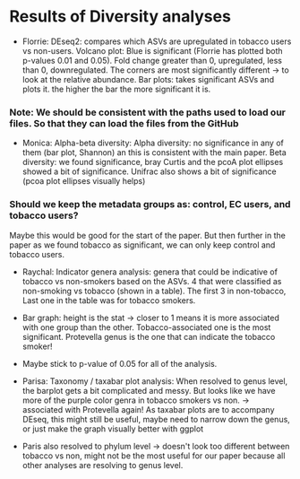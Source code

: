 # Results of Diversity analyses
- Florrie: DEseq2: compares which ASVs are upregulated in tobacco users vs non-users. 
Volcano plot: Blue is significant (Florrie has plotted both p-values 0.01 and 0.05). Fold change greater than 0, upregulated, less than 0, downregulated. The corners are most significantly different -> to look at the relative abundance.
Bar plots: takes significant ASVs and plots it. the higher the bar the more significant it is.
### Note: We should be consistent with the paths used to load our files. So that they can load the files from the GitHub 

- Monica: Alpha-beta diversity: Alpha diversity: no significance in any of them (bar plot, Shannon) an this is consistent with the main paper. Beta diversity: we found significance, bray Curtis and the pcoA plot ellipses showed a bit of significance. Unifrac also shows a bit of significance (pcoa plot ellipses visually helps)
### Should we keep the metadata groups as: control, EC users, and tobacco users? 
Maybe this would be good for the start of the paper. But then further in the paper as we found tobacco as significant, we can only keep control and tobacco users.

- Raychal: Indicator genera analysis: genera that could be indicative of tobacco vs non-smokers based on the ASVs. 4 that were classified as non-smoking vs tobacco (shown in a table). The first 3 in non-tobacco,  Last one in the table was for tobacco smokers.
- Bar graph: height is the stat -> closer to 1 means it is more associated with one group than the other. Tobacco-associated one is the most significant. Protevella genus is the one that can indicate the tobacco smoker!
-  Maybe stick to p-value of 0.05 for all of the analysis.

-  Parisa: Taxonomy / taxabar plot analysis: When resolved to genus level, the barplot gets a bit complicated and messy. But looks like we have more of the purple color genra in tobacco smokers vs non. -> associated with Protevella again! As taxabar plots are to accompany DEseq, this might still be useful, maybe need to narrow down the genus, or just make the graph visually better with ggplot
- Paris also resolved to phylum level -> doesn't look too different between tobacco vs non, might not be the most useful for our paper because all other analyses are resolving to genus level.
